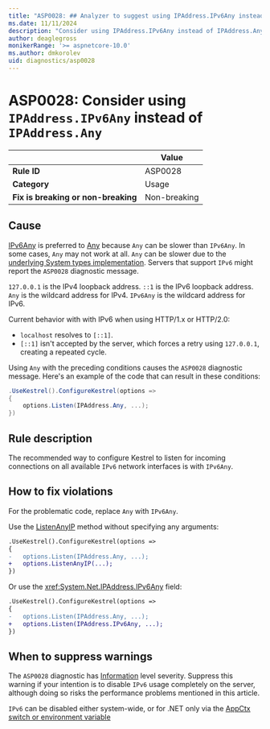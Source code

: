 ```yaml
---
title: "ASP0028: ## Analyzer to suggest using IPAddress.IPv6Any instead of IPAddress.Any if applicable" 
ms.date: 11/11/2024
description: "Consider using IPAddress.IPv6Any instead of IPAddress.Any"
author: deaglegross
monikerRange: '>= aspnetcore-10.0'
ms.author: dmkorolev
uid: diagnostics/asp0028
---
```

# ASP0028: Consider using `IPAddress.IPv6Any` instead of `IPAddress.Any`

|                                     | Value        |
| -                                   | -            |
| **Rule ID**                         | ASP0028      |
| **Category**                        | Usage        |
| **Fix is breaking or non-breaking** | Non-breaking |

## Cause

[IPv6Any](/dotnet/api/system.net.ipaddress.ipv6any) is preferred to [Any](/dotnet/api/system.net.ipaddress.any) because `Any` can be slower than `IPv6Any`. In some cases, `Any` may not work at all. `Any` can be slower due to the [underlying System types implementation](https://github.com/dotnet/runtime/issues/82404). Servers that support `IPv6` might report the `ASP0028` diagnostic message.

`127.0.0.1` is the IPv4 loopback address. `::1` is the IPv6 loopback address. `Any` is the wildcard address for IPv4. `IPv6Any` is the wildcard address for IPv6.

Current behavior with with IPv6 when using  HTTP/1.x or HTTP/2.0:

* `localhost` resolves to `[::1]`.
* `[::1]` isn't accepted by the server, which forces a retry using `127.0.0.1`, creating a repeated cycle.

Using `Any` with the preceding conditions causes the `ASP0028` diagnostic message. Here's an example of the code that can result in these conditions:

```csharp
.UseKestrel().ConfigureKestrel(options =>
{ 
    options.Listen(IPAddress.Any, ...);
})
```

## Rule description

The recommended way to configure Kestrel to listen for incoming connections on all available `IPv6` network interfaces is with `IPv6Any`.

## How to fix violations

For the problematic code, replace `Any` with `IPv6Any`.

Use the [ListenAnyIP](https://source.dot.net/#Microsoft.AspNetCore.Server.Kestrel.Core/KestrelServerOptions.cs,1c84a7db2c1f6892) method without specifying any arguments:

```diff
.UseKestrel().ConfigureKestrel(options =>
{ 
-   options.Listen(IPAddress.Any, ...);
+   options.ListenAnyIP(...);
})
```

Or use the <xref:System.Net.IPAddress.IPv6Any> field:

```diff
.UseKestrel().ConfigureKestrel(options =>
{ 
-   options.Listen(IPAddress.Any, ...);
+   options.Listen(IPAddress.IPv6Any, ...);
})
```

## When to suppress warnings

The `ASP0028` diagnostic has [Information](/dotnet/api/microsoft.extensions.logging.loglevel) level severity. Suppress this warning if your intention is to disable `IPv6` usage completely on the server, although doing so risks the performance problems mentioned in this article.

`IPv6` can be disabled either system-wide, or for .NET only via the [AppCtx switch or environment variable](https://devblogs.microsoft.com/dotnet/dotnet-6-networking-improvements/#an-option-to-globally-disable-ipv6)
